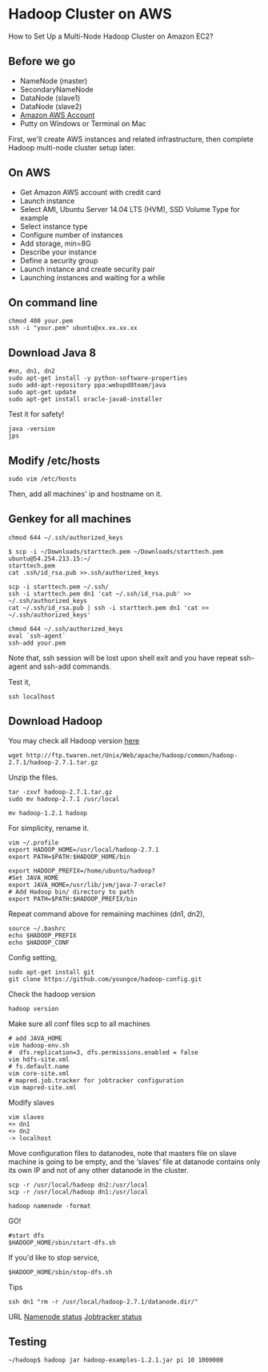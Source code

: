 # Hadoop Cluster on AWS

How to Set Up a Multi-Node Hadoop Cluster on Amazon EC2?

## Before we go
- NameNode (master)
- SecondaryNameNode
- DataNode (slave1)
- DataNode (slave2)
- [Amazon AWS Account](http://aws.amazon.com/)
- Putty on Windows or Terminal on Mac

First, we'll create AWS instances and related infrastructure, then complete Hadoop multi-node cluster setup later.

## On AWS 
- Get Amazon AWS account with credit card
- Launch instance
- Select AMI, Ubuntu Server 14.04 LTS (HVM), SSD Volume Type for example
- Select instance type
- Configure number of instances
- Add storage, min=8G
- Describe your instance
- Define a security group
- Launch instance and create security pair
- Launching instances and waiting for a while

## On command line
```shell
chmod 400 your.pem
ssh -i "your.pem" ubuntu@xx.xx.xx.xx
```
## Download Java 8
```shell
#nn, dn1, dn2
sudo apt-get install -y python-software-properties 
sudo add-apt-repository ppa:webupd8team/java
sudo apt-get update
sudo apt-get install oracle-java8-installer
```
Test it for safety!
```shell
java -version
jps
```
## Modify /etc/hosts
```shell
sudo vim /etc/hosts
```
Then, add all machines' ip and hostname on it.

## Genkey for all machines
```shell
chmod 644 ~/.ssh/authorized_keys

$ scp -i ~/Downloads/starttech.pem ~/Downloads/starttech.pem ubuntu@54.254.213.15:~/
starttech.pem
cat .ssh/id_rsa.pub >>.ssh/authorized_keys

scp -i starttech.pem ~/.ssh/
ssh -i starttech.pem dn1 'cat ~/.ssh/id_rsa.pub' >> ~/.ssh/authorized_keys
cat ~/.ssh/id_rsa.pub | ssh -i starttech.pem dn1 'cat >> ~/.ssh/authorized_keys'
```

```shell
chmod 644 ~/.ssh/authorized_keys
eval `ssh-agent`
ssh-add your.pem
```
Note that, ssh session will be lost upon shell exit and you have repeat ssh-agent and ssh-add commands.

Test it,
```shell
ssh localhost
```

## Download Hadoop 
You may check all Hadoop version [here](http://ftp.twaren.net/Unix/Web/apache/hadoop/common/)

```shell
wget http://ftp.twaren.net/Unix/Web/apache/hadoop/common/hadoop-2.7.1/hadoop-2.7.1.tar.gz
```

Unzip the files.
```shell
tar -zxvf hadoop-2.7.1.tar.gz 
sudo mv hadoop-2.7.1 /usr/local
```

```shell
mv hadoop-1.2.1 hadoop
```

For simplicity, rename it.
```shell
vim ~/.profile
export HADOOP_HOME=/usr/local/hadoop-2.7.1
export PATH=$PATH:$HADOOP_HOME/bin

export HADOOP_PREFIX=/home/ubuntu/hadoop?
#Set JAVA_HOME
export JAVA_HOME=/usr/lib/jvm/java-7-oracle?
# Add Hadoop bin/ directory to path
export PATH=$PATH:$HADOOP_PREFIX/bin
```

Repeat command above for remaining machines (dn1, dn2),
```shell
source ~/.bashrc
echo $HADOOP_PREFIX
echo $HADOOP_CONF
```

Config setting,
```shell
sudo apt-get install git
git clone https://github.com/youngce/hadoop-config.git
```

Check the hadoop version
```shell
hadoop version
```

Make sure all conf files scp to all machines
```shell
# add JAVA_HOME
vim hadoop-env.sh
#  dfs.replication=3, dfs.permissions.enabled = false
vim hdfs-site.xml
# fs.default.name
vim core-site.xml 
# mapred.job.tracker for jobtracker configuration
vim mapred-site.xml
```

Modify slaves
```shell
vim slaves
+> dn1
+> dn2
-> localhost
```

Move configuration files to datanodes, note that masters file on slave machine is going to be empty, and the ‘slaves’ file at datanode contains only its own IP and not of any other datanode in the cluster.

```shell
scp -r /usr/local/hadoop dn2:/usr/local
scp -r /usr/local/hadoop dn1:/usr/local
```

```shell
hadoop namenode -format
```

GO!
```shell
#start dfs
$HADOOP_HOME/sbin/start-dfs.sh
```

If you'd like to stop service,
```shell
$HADOOP_HOME/sbin/stop-dfs.sh
```

Tips
```shell
ssh dn1 "rm -r /usr/local/hadoop-2.7.1/datanode.dir/"
```

URL
[Namenode status](http://publicDNS:50070/dfshealth.jsp)
[Jobtracker status](http://publicDNS:50030/jobtracker.jsp)

## Testing 
```shell
~/hadoop$ hadoop jar hadoop-examples-1.2.1.jar pi 10 1000000
```
